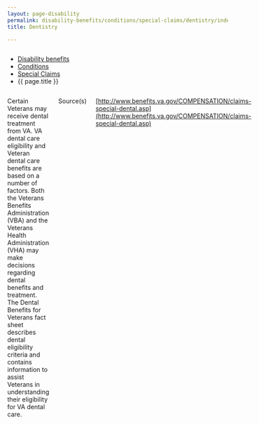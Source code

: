 ```yaml
---
layout: page-disability
permalink: disability-benefits/conditions/special-claims/dentistry/index.html
title: Dentistry

---
```


<div class="splash" markdown="0">
<div class="row" markdown="0">
<div class="small-12 columns" markdown="0">

<ul class="breadcrumbs" role="menubar" aria-label="Primary">
<li class="parent"><a href="{{ site.url }}/disability-benefits/">Disability benefits</a></li>
<li class="parent"><a href="{{ site.url }}/disability-benefits/conditions/">Conditions</a></li>
<li class="parent"><a href="{{ site.url }}/disability-benefits/conditions/special-claims/">Special Claims</a></li>
<li class="active">{{ page.title }}</li>
</ul>

</div>
</div>
</div>

<div class="main" role="main" markdown="0">
<div class="section one" markdown="0">
<div class="primary" markdown="0">
<div class="row" markdown="0">
<div class="small-12 columns" markdown="1">

Certain Veterans may receive dental treatment from VA. VA dental care eligibility and Veteran dental care benefits are based on a number of factors. Both the Veterans Benefits Administration (VBA) and the Veterans Health Administration (VHA) may make decisions regarding dental benefits and treatment. The Dental Benefits for Veterans fact sheet describes dental eligibility criteria and contains information to assist Veterans in understanding their eligibility for VA dental care.

Source(s)

[http://www.benefits.va.gov/COMPENSATION/claims-special-dental.asp](http://www.benefits.va.gov/COMPENSATION/claims-special-dental.asp)


</div>
</div>
</div>


</div>
